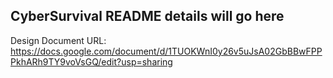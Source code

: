 ## CyberSurvival README details will go here 
Design Document URL: https://docs.google.com/document/d/1TUOKWnI0y26v5uJsA02GbBBwFPPPkhARh9TY9voVsGQ/edit?usp=sharing
